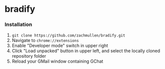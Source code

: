# bradify

### Installation

1. `git clone https://github.com/zachmullen/bradify.git`
1. Navigate to `chrome://extensions`
1. Enable "Developer mode" switch in upper right
1. Click "Load unpacked" button in upper left, and select the locally cloned repository folder
1. Reload your GMail window containing GChat
